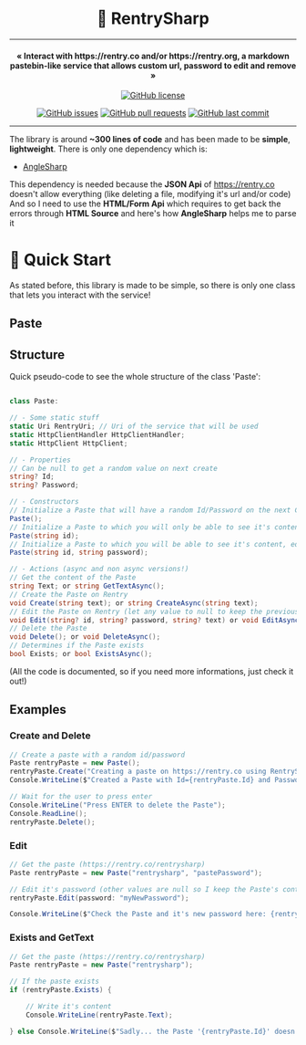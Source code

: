 <h1 align="center" style="border-bottom: none">📝 RentrySharp</h1>

---

<h4 align="center">« Interact with https://rentry.co and/or https://rentry.org, a markdown pastebin-like service that allows custom url, password to edit and remove »</h4>

<div align="center">
  
  <a href="https://github.com/NaolShow/RentrySharp/blob/main/LICENSE"><img alt="GitHub license" src="https://img.shields.io/github/license/NaolShow/RentrySharp?style=flat-square"></a>  
  
</div>
<div align="center">

  <a href="https://github.com/NaolShow/RentrySharp/issues"><img alt="GitHub issues" src="https://img.shields.io/github/issues/NaolShow/RentrySharp?style=flat-square"></a>
  <a href="https://github.com/NaolShow/RentrySharp/pulls"><img alt="GitHub pull requests" src="https://img.shields.io/github/issues-pr/NaolShow/RentrySharp?style=flat-square"/></a>
  <a href="https://github.com/NaolShow/RentrySharp/commits/main"><img alt="GitHub last commit" src="https://img.shields.io/github/last-commit/NaolShow/RentrySharp?style=flat-square"/></a>

</div>

---

The library is around **~300 lines of code** and has been made to be **simple**, **lightweight**. There is only one dependency which is:
* [AngleSharp](https://github.com/AngleSharp/AngleSharp)

This dependency is needed because the **JSON Api** of https://rentry.co doesn't allow everything (like deleting a file, modifying it's url and/or code)
And so I need to use the **HTML/Form Api** which requires to get back the errors through **HTML Source** and here's how **AngleSharp** helps me to parse it

# 🚀 Quick Start

As stated before, this library is made to be simple, so there is only one class that lets you interact with the service!

## Paste

## Structure

Quick pseudo-code to see the whole structure of the class 'Paste':
```cs

class Paste:

// - Some static stuff
static Uri RentryUri; // Uri of the service that will be used
static HttpClientHandler HttpClientHandler;
static HttpClient HttpClient;

// - Properties
// Can be null to get a random value on next create
string? Id;
string? Password;

// - Constructors
// Initialize a Paste that will have a random Id/Password on the next Create call
Paste();
// Initialize a Paste to which you will only be able to see it's content
Paste(string id);
// Initialize a Paste to which you will be able to see it's content, edit and remove it
Paste(string id, string password);

// - Actions (async and non async versions!)
// Get the content of the Paste
string Text; or string GetTextAsync();
// Create the Paste on Rentry
void Create(string text); or string CreateAsync(string text);
// Edit the Paste on Rentry (let any value to null to keep the previous one)
void Edit(string? id, string? password, string? text) or void EditAsync(string? id, string? password, string? text)
// Delete the Paste
void Delete(); or void DeleteAsync();
// Determines if the Paste exists
bool Exists; or bool ExistsAsync();

```
(All the code is documented, so if you need more informations, just check it out!)

## Examples

### Create and Delete

```cs
// Create a paste with a random id/password
Paste rentryPaste = new Paste();
rentryPaste.Create("Creating a paste on https://rentry.co using RentrySharp");
Console.WriteLine($"Created a Paste with Id={rentryPaste.Id} and Password={rentryPaste.Password} (Uri={rentryPaste.Uri})");

// Wait for the user to press enter
Console.WriteLine("Press ENTER to delete the Paste");
Console.ReadLine();
rentryPaste.Delete();
```

### Edit

```cs
// Get the paste (https://rentry.co/rentrysharp)
Paste rentryPaste = new Paste("rentrysharp", "pastePassword");

// Edit it's password (other values are null so I keep the Paste's content and id!)
rentryPaste.Edit(password: "myNewPassword");

Console.WriteLine($"Check the Paste and it's new password here: {rentryPaste.Uri}");
```

### Exists and GetText

```cs
// Get the paste (https://rentry.co/rentrysharp)
Paste rentryPaste = new Paste("rentrysharp");

// If the paste exists
if (rentryPaste.Exists) {

    // Write it's content
    Console.WriteLine(rentryPaste.Text);

} else Console.WriteLine($"Sadly... the Paste '{rentryPaste.Id}' doesn't exist!");
```

